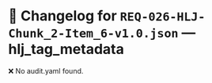 # 📝 Changelog for `REQ-026-HLJ-Chunk_2-Item_6-v1.0.json` — **hlj_tag_metadata**

❌ No audit.yaml found.
